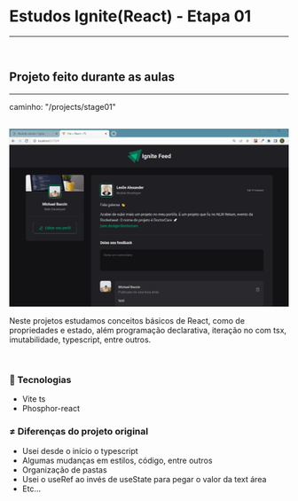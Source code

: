 <h1>Estudos Ignite(React) - Etapa 01</h1>
<hr>
<!-- <h3>Tópicos</h3> -->

<!-- <ul>

<li><a href="#course">Projeto feito durante as aulas</a></li> 
<li><a href="">Projeto do curso feito individualmente</a></li> 
<li><a href="">Projeto feito individualmente</a></li> 

</ul> -->

<br>

<h2 id="course">Projeto feito durante as aulas</h2>
<hr>
<p>caminho: "/projects/stage01"</p>

<br>
<img src="./readme/stage.gif" alt="course-project-gif" />


<p>
    Neste projetos estudamos conceitos básicos de React, como de propriedades e estado, além programação declarativa,
    iteração no com tsx, imutabilidade, typescript, entre outros.
</p>

<br>

<h3>🚀 Tecnologias</h3>
<ul>
    <li>Vite ts</li>
    <li>Phosphor-react</li>
</ul>

<h3>≠ Diferenças do projeto original</h3>
<ul>
    <li>Usei desde o início o typescript</li>
    <li>Algumas mudanças em estilos, código, entre outros</li>
    <li>Organização de pastas</li>
    <li>Usei o useRef ao invés de useState para pegar o valor da text área</li>
    <li>Etc...</li>
</ul>


